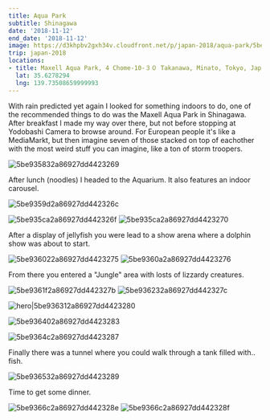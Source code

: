 ```yaml
---
title: Aqua Park
subtitle: Shinagawa
date: '2018-11-12'
end_date: '2018-11-12'
image: https://d3khpbv2gxh34v.cloudfront.net/p/japan-2018/aqua-park/5be936aa2a86927dd4423292.jpg
trip: japan-2018
locations:
- title: Maxell Aqua Park, 4 Chome-10-３０ Takanawa, Minato, Tokyo, Japan
  lat: 35.6278294
  lng: 139.73508659999993
---
```


With rain predicted yet again I looked for something indoors to do, one of the recommended things to do was the Maxell Aqua Park in Shinagawa. After breakfast I made my way over there, but not before stopping at Yodobashi Camera to browse around. For European people it's like a MediaMarkt, but then imagine seven of those stacked on top of eachother with the most weird stuff you can imagine, like a ton of storm troopers.

![5be935832a86927dd4423269](https://d3khpbv2gxh34v.cloudfront.net/p/japan-2018/aqua-park/5be9358b2a86927dd442326a.jpg "1.5")

After lunch (noodles) I headed to the Aquarium. It also features an indoor carousel.

![5be9359d2a86927dd442326c](https://d3khpbv2gxh34v.cloudfront.net/p/japan-2018/aqua-park/5be935a42a86927dd442326d.jpg "1.5")

![5be935ca2a86927dd442326f](https://d3khpbv2gxh34v.cloudfront.net/p/japan-2018/aqua-park/5be935e12a86927dd4423272.jpg "1.5")
![5be935ca2a86927dd4423270](https://d3khpbv2gxh34v.cloudfront.net/p/japan-2018/aqua-park/5be935d72a86927dd4423271.jpg "1.5")

After a display of jellyfish you were lead to a show arena where a dolphin show was about to start.

![5be936022a86927dd4423275](https://d3khpbv2gxh34v.cloudfront.net/p/japan-2018/aqua-park/5be936192a86927dd4423277.jpg "1.5")
![5be9360a2a86927dd4423276](https://d3khpbv2gxh34v.cloudfront.net/p/japan-2018/aqua-park/5be9361c2a86927dd442327a.jpg "0.646")

From there you entered a "Jungle" area with losts of lizzardy creatures.

![5be9361f2a86927dd442327b](https://d3khpbv2gxh34v.cloudfront.net/p/japan-2018/aqua-park/5be936292a86927dd442327e.jpg "1.5")
![5be936232a86927dd442327c](https://d3khpbv2gxh34v.cloudfront.net/p/japan-2018/aqua-park/5be9362b2a86927dd442327f.jpg "1.5")

![hero|5be936312a86927dd4423280](https://d3khpbv2gxh34v.cloudfront.net/p/japan-2018/aqua-park/5be936312a86927dd4423280.jpg "1.5")

![5be936402a86927dd4423283](https://d3khpbv2gxh34v.cloudfront.net/p/japan-2018/aqua-park/5be936462a86927dd4423284.jpg "1.5")

![5be9364c2a86927dd4423287](https://d3khpbv2gxh34v.cloudfront.net/p/japan-2018/aqua-park/5be936512a86927dd4423288.jpg "1.5")

Finally there was a tunnel where you could walk through a tank filled with.. fish.

![5be936532a86927dd4423289](https://d3khpbv2gxh34v.cloudfront.net/p/japan-2018/aqua-park/5be9365a2a86927dd442328c.jpg "1.5")

Time to get some dinner.

![5be9366c2a86927dd442328e](https://d3khpbv2gxh34v.cloudfront.net/p/japan-2018/aqua-park/5be936722a86927dd4423291.jpg "1.5")
![5be9366c2a86927dd442328f](https://d3khpbv2gxh34v.cloudfront.net/p/japan-2018/aqua-park/5be936712a86927dd4423290.jpg "1.5")

